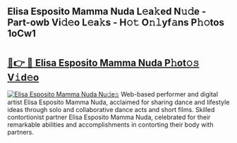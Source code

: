 ## Elisa Esposito Mamma Nuda L𝚎a𝚔ed N𝚞𝚍e - Part-owb Vi𝚍𝚎o L𝚎a𝚔s - H𝚘𝚝 O𝚗𝚕yf𝚊ns P𝚑𝚘tos 1oCw1

# <h2><a href="http://kf2spc4.oniu.top/?m=Elisa+Esposito+Mamma+Nuda">🔗👉 🔴 Elisa Esposito Mamma Nuda P𝚑ot𝚘𝚜 V𝚒d𝚎o</a></h2>

[![Elisa Esposito Mamma Nuda Nu𝚍e𝚜](https://i.imgur.com/0qMVB7G.gif)](http://kf2spc4.oniu.top/?m=Elisa+Esposito+Mamma+Nuda)
Web-based performer and digital artist Elisa Esposito Mamma Nuda, acclaimed for sharing dance and lifestyle ideas through solo and collaborative dance acts and short films. Skilled contortionist partner Elisa Esposito Mamma Nuda, celebrated for their remarkable abilities and accomplishments in contorting their body with partners.  

